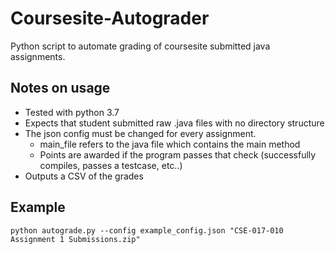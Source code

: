 # Coursesite-Autograder
Python script to automate grading of coursesite submitted java assignments.

## Notes on usage
- Tested with python 3.7
- Expects that student submitted raw .java files with no directory structure
- The json config must be changed for every assignment.
  - main_file refers to the java file which contains the main method
  - Points are awarded if the program passes that check (successfully compiles, passes a testcase, etc..)
- Outputs a CSV of the grades

## Example
`python autograde.py --config example_config.json "CSE-017-010 Assignment 1 Submissions.zip"`
